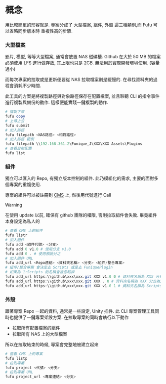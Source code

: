 # 概念

用比較簡單的形容就是. 專案分成了 大型檔案, 組件, 外殼 這三種類別,而 Fufu 可以省略同步版本時 重複性高的步驟. 

### 大型檔案

影片, 模型, 等等大型檔案, 通常會放置 NAS 磁碟槽. Github 在大於 50 MB 的檔案必須使用 LFS 進行做存放, 其上限也只是 2GB. 無法用於實際開發環境使用. (容量過小)

而每次專案的拉取或是更新便要從 NAS 拉取檔案則是緩慢的. 在尋找資料夾的過程會消耗不少時間. 

此工具的方案是將複製路徑與對象路徑保存在配置檔案, 並且聆聽 CLI 的指令事件進行複製與備份的動作. 這樣便能實踐一鍵複製的動作.

```powershell
# 複製下來
fufu copy
# 上傳上去
fufu submit
# 加入路徑
fufu filepath <NAS路徑> <相對路徑>
# 加入路徑 範例
fufu filepath \\192.168.361.2\Funique_J\XXX\XXX Assets\Plugins
# 查看目前配置
fufu list
```

### 組件

獨立可以匯入的 Repo, 有獨立版本控制的組件. 此乃模組化的需求, 主要的面對多個專案的重複使用.

專案的組件可以被註冊到 [CMS](http://satellite.funique.tv/directus/admin/login) 上, 然後用代號進行 Call 

> [!WARNING]
> 在使用 update 以前, 確保有 github 團隊的權限, 否則拉取組件會失敗. 畢竟組件本身設定為私人的

```powershell
# 查看 CMS 上的組件
fufu listr
# 加入組件
fufu add <組件代號> <分支>
fufu add 0 v1.0 # 使用分支 v1.0
fufu add 0 . # 使用預設分之
# 加入組件 URL
fufu add_url <Repo連結> <資料夾名稱> <分支> <組件/整合專案>
# 組件/整合專案 會決定去 Scripts 或是去 FuniquePlugin
# 如果為 1:Scripts 則名稱會被忽略掉
fufu add_url https:\\github\xxx\xxx.git XXX v1.0 0 # 資料夾名稱為 XXX 分支為 v1.0
fufu add_url https:\\github\xxx\xxx.git XXX . 0 # 資料夾名稱為 XXX 分支為預設
fufu add_url https:\\github\xxx\xxx.git XXX v1.0 1 # 資料夾名稱為 Scripts (因為為整合專案, 路徑則固定在 Assets\Scripts) 分支為 v1.0
```

### 外殼

跟著專案 Repo 一起的資料, 通常是一些設定, Unity 插件. 此 CLI 專案管理工具同時也提供了一鍵專案架設方案. 在拉取專案的同時會執行以下動作

* 拉取所有配置檔案的組件
* 拉取所有 NAS 上的大型檔案

所以在拉取結束的時候, 專案會完整地被建立起來

```powershell
# 查看 CMS 上的專案
fufu listp
# 拉取專案
fufu project <代號> <分支>
# 拉取專案 URL
fufu project_url <專案連結> <分支>
```